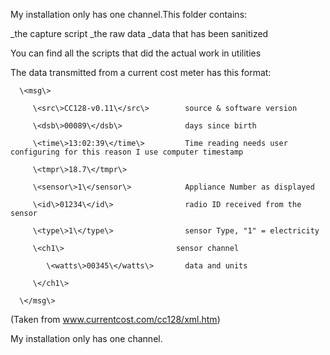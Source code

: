
My installation only has one channel.This folder contains:

_the capture script
_the raw data
_data that has been sanitized

You can find all the scripts that did the actual work in utilities

The data transmitted from a current cost meter has this format:

      \<msg\>  

         \<src\>CC128-v0.11\</src\>        source & software version
   
         \<dsb\>00089\</dsb\>              days since birth
      
         \<time\>13:02:39\</time\>         Time reading needs user configuring for this reason I use computer timestamp
      
         \<tmpr\>18.7\</tmpr\>       
      
         \<sensor\>1\</sensor\>            Appliance Number as displayed
      
         \<id\>01234\</id\>                radio ID received from the sensor
      
         \<type\>1\</type\>                sensor Type, "1" = electricity
      
         \<ch1\>                         sensor channel
      
            \<watts\>00345\</watts\>       data and units
   
         \</ch1\>
   
      \</msg\>    

(Taken from www.currentcost.com/cc128/xml.htm)

My installation only has one channel.

